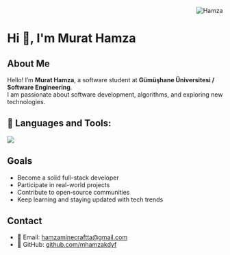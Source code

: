 <p align="right">
  <img src="https://komarev.com/ghpvc/?username=mhamzakdyfv&label=Profile+Views&color=brightgreen" alt="Hamza" />
</p>

# Hi 👋, I'm Murat Hamza

## About Me

Hello! I’m **Murat Hamza**, a software student at **Gümüşhane Üniversitesi / Software Engineering**.  
I am passionate about software development, algorithms, and exploring new technologies.

## 🧰 Languages and Tools:

<p align="left">
  <img src="https://skillicons.dev/icons?i=github,cpp,ps" />
</p>

## Goals

- Become a solid full-stack developer  
- Participate in real-world projects  
- Contribute to open‐source communities  
- Keep learning and staying updated with tech trends

## Contact

- 📧 Email: hamzaminecraftta@gmail.com  
- 🐙 GitHub: [github.com/mhamzakdyf](https://github.com/mhamzakdyf)
